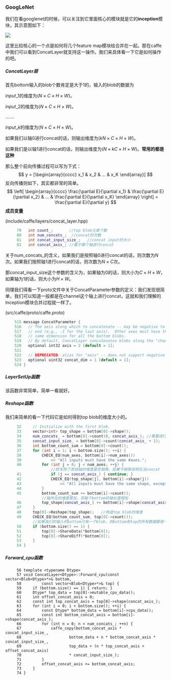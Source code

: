 ### GoogLeNet

我们在看googlenet的时候，可以关注到它里面核心的模块就是它的**inception**模块，其示意图如下：

<img src="C:\Users\yupei\Desktop\caffe源码\图片\googlenet.png" style="zoom:100%" />

这里比较核心的一个点是如何将几个feature map模块给合并在一起。那在caffe中我们可以看到ConcatLayer就支持这一操作。我们来具体看一下它是如何操作的吧。

##### ConcatLayer层

首先bottom输入的blob个数肯定是大于1的，输入的blob的数据为

$input\_1$的维度为$(N\times C \times H\times W)$。

$input\_2$的维度为$(N\times C \times H\times W)$。

.......

$input\_k$的维度为$(N\times C \times H \times W)$。

如果我们以轴0进行concat的话，则输出维度为$(kN\times C \times H \times W)$。

如果我们是以轴1进行concat的话，则输出维度为$(N\times kC \times H \times W)$。**常用的都是这种**

那么整个前向传播过程可以写为下式：
$$
y = [\begin{array}{cccc} x_1 & x_2 & ... & x_K \end{array}]
$$
反向传播则如下，其实都非常的简单。
$$
\left[ \begin{array}{cccc}
         \frac{\partial E}{\partial x_1} &
         \frac{\partial E}{\partial x_2} &
          ... &
         \frac{\partial E}{\partial x_K}
     \end{array} \right] =
      \frac{\partial E}{\partial y}
$$
**成员变量**

(include/caffe/layers/concat_layer.hpp)

```c++
     79   int count_;		//top blob元素个数
     80   int num_concats_;	 //concat的次数
     81   int concat_input_size_;	//concat input的大小
     82   int concat_axis_;	//基于哪个轴进行concat
```

关于num_concats_的含义，如果我们是按照轴0进行concat的话，则次数为$N$次。如果我们按照轴1进行concat的话，则次数为$N\times C$次。

那concat_input_size这个参数的含义为，如果轴为0的话，则大小为$C\times H \times W$，如果轴为1的话，则大小为$H\times W$。

同理我们得看一下proto文件中关于ConcatParameter参数的定义：我们发现很简单，我们可以知道一般都是在channel这个轴上进行concat，这就和我们理解的Inception模块合并过程就一样了。

(src/caffe/proto/caffe.proto)

```c++
    515 message ConcatParameter {
    516   // The axis along which to concatenate -- may be negative to index from the
    517   // end (e.g., -1 for the last axis).  Other axes must have the
    518   // same dimension for all the bottom blobs.
    519   // By default, ConcatLayer concatenates blobs along the "channels" axis (1).
    520   optional int32 axis = 2 [default = 1];
    521 
    522   // DEPRECATED: alias for "axis" -- does not support negative indexing.
    523   optional uint32 concat_dim = 1 [default = 1];
    524 }
```

##### LayerSetUp函数

该函数非常简单，简单一看就好。

##### Reshape函数

我们来简单的看一下代码它是如何得到top blob的维度大小的。

```c++
     32     // Initialize with the first blob.
     33     vector<int> top_shape = bottom[0]->shape();
     34     num_concats_ = bottom[0]->count(0, concat_axis_); //需要进行concat的次数
     35     concat_input_size_ = bottom[0]->count(concat_axis_ + 1); 
     36     int bottom_count_sum = bottom[0]->count();
     37     for (int i = 1; i < bottom.size(); ++i) {
     38         CHECK_EQ(num_axes, bottom[i]->num_axes())
     39             << "All inputs must have the same #axes.";
     40         for (int j = 0; j < num_axes; ++j) {
         			//检车除了其他轴的维度是否相等，如果不相等说明无法concat
     41             if (j == concat_axis_) { continue; }
     42             CHECK_EQ(top_shape[j], bottom[i]->shape(j))
     43                 << "All inputs must have the same shape, except at concat_axis.";
     44         }
     45         bottom_count_sum += bottom[i]->count();
         		//轴所在的维度累加，将每个bottom的轴长度相加
     46         top_shape[concat_axis_] += bottom[i]->shape(concat_axis_);
     47     }
     48     top[0]->Reshape(top_shape);   //构造top blob的维度
     49     CHECK_EQ(bottom_count_sum, top[0]->count());
			//如果我们的输入的bottom只有一个blob，则bottom和top的所有数据都是一模一样的。
     50     if (bottom.size() == 1) {
     51         top[0]->ShareData(*bottom[0]);
     52         top[0]->ShareDiff(*bottom[0]);
     53     }
     54 }
```

##### Forward_cpu函数

```
     56 template <typename Dtype>
     57 void ConcatLayer<Dtype>::Forward_cpu(const vector<Blob<Dtype>*>& bottom,
     58         const vector<Blob<Dtype>*>& top) {
     59     if (bottom.size() == 1) { return; }
     60     Dtype* top_data = top[0]->mutable_cpu_data();
     61     int offset_concat_axis = 0;
     62     const int top_concat_axis = top[0]->shape(concat_axis_);
     63     for (int i = 0; i < bottom.size(); ++i) {
     64         const Dtype* bottom_data = bottom[i]->cpu_data();
     65         const int bottom_concat_axis = bottom[i]->shape(concat_axis_);
     66         for (int n = 0; n < num_concats_; ++n) {
     67             caffe_copy(bottom_concat_axis * concat_input_size_,
     68                     bottom_data + n * bottom_concat_axis * concat_input_size_,
     69                     top_data + (n * top_concat_axis + offset_concat_axis)
     70                     * concat_input_size_);
     71         }
     72         offset_concat_axis += bottom_concat_axis;
     73     }
     74 }
```

